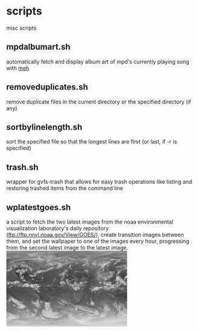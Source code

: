 # scripts
misc scripts

mpdalbumart.sh
--------------
automatically fetch and display album art of mpd's currently playing song with [meh](http://www.johnhawthorn.com/meh/)

removeduplicates.sh
-------------------
remove duplicate files in the current directory or the specified directory (if any)

sortbylinelength.sh
-------------------
sort the specified file so that the longest lines are first (or last, if -r is specified)

trash.sh
--------
wrapper for gvfs-trash that allows for easy trash operations like listing and restoring trashed items from the command line

wplatestgoes.sh
---------------
a script to fetch the two latest images from the noaa environmental visualization laboratory's daily repository (ftp://ftp.nnvl.noaa.gov/View/GOES/), create transition images between them, and set the wallpaper to one of the images every hour, progressing from the second latest image to the latest image.
![demo image](wplatestgoes-demo.gif)
